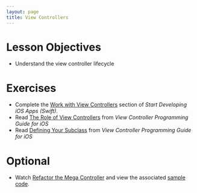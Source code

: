 ```yaml
---
layout: page
title: View Controllers
---
```


# Lesson Objectives
- Understand the view controller lifecycle

# Exercises
- Complete the [Work with View Controllers](https://developer.apple.com/library/ios/referencelibrary/GettingStarted/DevelopiOSAppsSwift/Lesson4.html#//apple_ref/doc/uid/TP40015214-CH6-SW1) section of *Start Developing iOS Apps (Swift)*.
- Read [The Role of View Controllers](https://developer.apple.com/library/ios/featuredarticles/ViewControllerPGforiPhoneOS/index.html#//apple_ref/doc/uid/TP40007457-CH2-SW1) from *View Controller Programming Guide for iOS*
- Read [Defining Your Subclass](https://developer.apple.com/library/ios/featuredarticles/ViewControllerPGforiPhoneOS/DefiningYourSubclass.html#//apple_ref/doc/uid/TP40007457-CH7-SW1) from *View Controller Programming Guide for iOS*

# Optional
- Watch [Refactor the Mega Controller](https://vimeo.com/140037432) and view the associated [sample code](https://github.com/andymatuschak/refactor-the-mega-controller).
